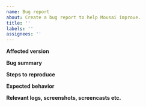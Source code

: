 ```yaml
---
name: Bug report
about: Create a bug report to help Mousai improve.
title: ''
labels: ''
assignees: ''
---
```


**Affected version**

<!--
Click on Mousai's Main Menu then go to Troubleshooting > Debugging
Information, copy the text, and paste it here.

If there are other relevant version information, please include them here.
-->

**Bug summary**

<!--
Provide a short summary of the bug you encountered.
-->

**Steps to reproduce**

<!--
1. Go to '...'
2. Click on '....'
3. See error
-->

**Expected behavior**

<!--
What did you expect Mousai should do?
-->

**Relevant logs, screenshots, screencasts etc.**

<!--
If you have further information, such as technical documentation, logs,
screenshots or screncasts related, please provide them here.

If applicable, please attach the logs from running Mousai in the
terminal with the following environment variables: `RUST_BACKTRACE=1 RUST_LOG=mousai=debug`
(e.g., `RUST_BACKTRACE=1 RUST_LOG=mousai=debug flatpak run io.github.seadve.Mousai`).
-->
